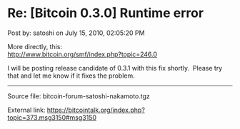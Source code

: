 # Re: [Bitcoin 0.3.0] Runtime error

Post by: satoshi on July 15, 2010, 02:05:20 PM

More directly, this:<br>
http://www.bitcoin.org/smf/index.php?topic=246.0

I will be posting release candidate of 0.3.1 with this fix shortly. &nbsp;Please try that and let me know if it fixes the problem.

---

Source file: bitcoin-forum-satoshi-nakamoto.tgz

External link: https://bitcointalk.org/index.php?topic=373.msg3150#msg3150
